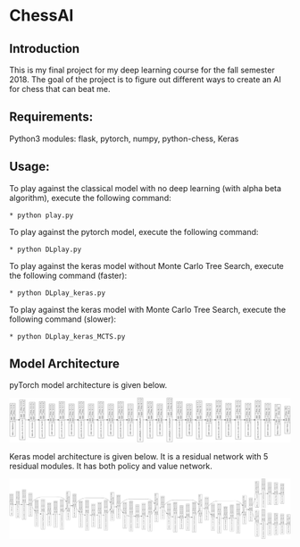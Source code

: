 # ChessAI

## Introduction

This is my final project for my deep learning course for the fall semester 2018.
The goal of the project is to figure out different ways to create an AI
for chess that can beat me.

## Requirements:

Python3 modules: flask, pytorch, numpy, python-chess, Keras

## Usage:

To play against the classical model with no deep learning (with alpha beta algorithm),
execute the following command:

	* python play.py

To play against the pytorch model, execute the following command:
	
	* python DLplay.py

To play against the keras model without Monte Carlo Tree Search, execute the following command (faster):
	
	* python DLplay_keras.py

To play against the keras model with Monte Carlo Tree Search, execute the following command (slower):
	
	* python DLplay_keras_MCTS.py

## Model Architecture

pyTorch model architecture is given below.

![pytorch architecture](https://github.com/nightstorm0909/ChessAI/blob/master/images/pyTorch_model.png)

Keras model architecture is given below. It is a residual network with 5 residual
modules. It has both policy and value network.

![keras architecture](https://github.com/nightstorm0909/ChessAI/blob/master/images/model.png)